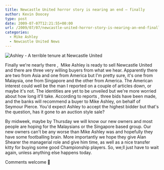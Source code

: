 ```yaml
---
title: Newcastle United horror story is nearing an end – finally
author: Kevin Doocey
type: post
date: 2009-07-07T12:21:55+00:00
url: /2009/07/07/newcastle-united-horror-story-is-nearing-an-end-finally/
categories:
  - Mike Ashley
  - Newcastle United News
---
```


![Ashley - A terrible tenure at Newcastle United](https://static.guim.co.uk/sys-images/Football/Pix/pictures/2008/12/28/1230487059052/mike-ashley-001.jpg)

Finally we're nearly there ,  Mike Ashley is ready to sell Newcastle United and there are three very willing buyers from what we hear. Apparently there are two from Asia and one from America but I'm pretty sure, it's one from Malaysia, one from Singapore and the other from America. The American interest could well be the man I reported on a couple of articles down, or maybe it's not. The identities are yet to be unveiled but we're more worried about how long it'll take. According to reports , three bids have been made, and the banks will recommend a buyer to Mike Ashley, on behalf of Seymour Pierce. You'd expect Ashley to accept the highest bidder but that's the question, has it gone to an auction style sale?

By midweek, maybe by Thursday we will know our new owners and most people are hoping for the Malaysians or the Singapore based group. Our new owners can't be any worse than Mike Ashley was and hopefully they have some footballing brain. More importantly we hope they give Alan Shearer the managerial role and give him time, as well as a nice transfer kitty for buying some good Championship players. So, we;ll just have to wait again, unless anything else happens today.

Comments welcome 🙂
